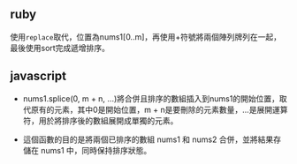 ## ruby

使用`replace`取代，位置為nums1[0..m]，再使用+符號將兩個陣列牌列在一起，最後使用sort完成遞增排序。

## javascript
- nums1.splice(0, m + n, ...)將合併且排序的數組插入到nums1的開始位置，取代原有的元素，其中0是開始位置，m + n是要刪除的元素數量，...是展開運算符，用於將排序後的數組展開成單獨的元素。

- 這個函數的目的是將兩個已排序的數組 nums1 和 nums2 合併，並將結果存儲在 nums1 中，同時保持排序狀態。

